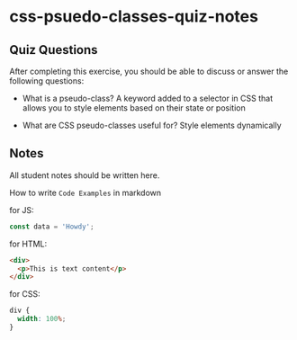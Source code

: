 # css-psuedo-classes-quiz-notes

## Quiz Questions

After completing this exercise, you should be able to discuss or answer the following questions:

- What is a pseudo-class?
  A keyword added to a selector in CSS that allows you to style elements based on their state or position

- What are CSS pseudo-classes useful for?
  Style elements dynamically

## Notes

All student notes should be written here.

How to write `Code Examples` in markdown

for JS:

```javascript
const data = 'Howdy';
```

for HTML:

```html
<div>
  <p>This is text content</p>
</div>
```

for CSS:

```css
div {
  width: 100%;
}
```
